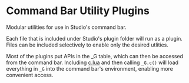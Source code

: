 # Command Bar Utility Plugins
Modular utilities for use in Studio's command bar.

Each file that is included under Studio's plugin folder will run as a plugin.
Files can be included selectively to enable only the desired utlities.

Most of the plugins put APIs in the _G table, which can then be accessed from
the command bar. Including [c.lua](c.lua) and then calling `_G.c()` will load
everything in `_G` into the command bar's environment, enabling more convenient
access.
